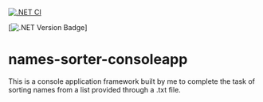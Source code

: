 [![.NET CI](https://github.com/CadeXLegend/names_sorter_consoleapp/actions/workflows/dotnet.yml/badge.svg?branch=main&event=push)](https://github.com/CadeXLegend/names_sorter_consoleapp/actions/workflows/dotnet.yml)

[![.NET Version Badge](https://img.shields.io/badge/.Net-7.0.100-blue?style=plastic&logo)]

# names-sorter-consoleapp
 This is a console application framework built by me to complete the task of sorting names from a list provided through a .txt file.
